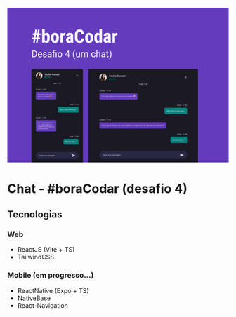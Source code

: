 ![Capa do Projeto](./src/assets/images/capa.png)

# Chat - #boraCodar (desafio 4)

## Tecnologias

### Web

- ReactJS (Vite + TS)
- TailwindCSS

### Mobile (em progresso...)

- ReactNative (Expo + TS)
- NativeBase
- React-Navigation
